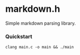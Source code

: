 # markdown.h

Simple markdown parsing library.

### Quickstart

```console
clang main.c -o main && ./main
```
